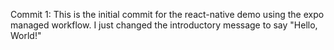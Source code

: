 Commit 1: This is the initial commit for the react-native demo using the expo managed workflow. I just changed the introductory message to say "Hello, World!"